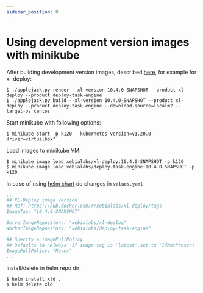 ```yaml
---
sidebar_position: 8
---
```


# Using development version images with minikube

After building development version images, described <a href="../building#development-versions" >here</a>, for example for xl-deploy:
```shell
$ ./applejack.py render --xl-version 10.4.0-SNAPSHOT --product xl-deploy --product deploy-task-engine
$ ./applejack.py build --xl-version 10.4.0-SNAPSHOT --product xl-deploy --product deploy-task-engine --download-source=localm2 --target-os centos
```

Start minikube with following options:
```shell
$ minikube start -p k120 --kubernetes-version=v1.20.0 --driver=virtualbox"
```

Load images to minikube VM:
```shell
$ minikube image load xebialabs/xl-deploy:10.4.0-SNAPSHOT -p k120
$ minikube image load xebialabs/deploy-task-engine:10.4.0-SNAPSHOT -p k120
```

In case of using [helm chart](https://github.com/digital-ai/deploy-helm-chart) do changes in `values.yaml` 
```yaml
...
## XL-Deploy image version
## Ref: https://hub.docker.com/r/xebialabs/xl-deploy/tags
ImageTag: "10.4.0-SNAPSHOT"

ServerImageRepository: "xebialabs/xl-deploy"
WorkerImageRepository: "xebialabs/deploy-task-engine"

## Specify a imagePullPolicy
## Defaults to 'Always' if image tag is 'latest',set to 'IfNotPresent'
ImagePullPolicy: "Never"
...
```

Install/delete in helm repo dir:
```shell
$ helm install xld .
$ helm delete xld
```
